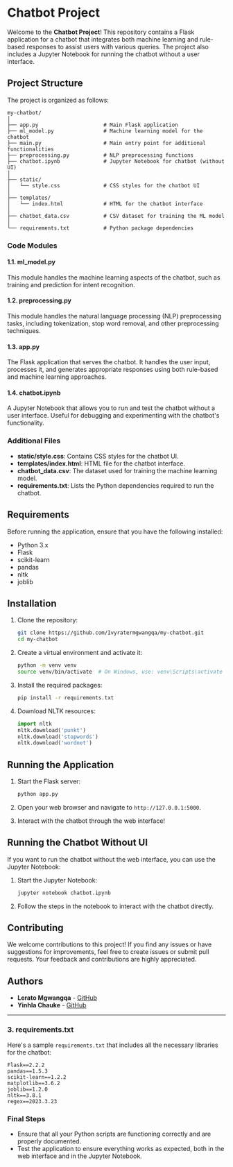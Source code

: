 # Chatbot Project

Welcome to the **Chatbot Project**! This repository contains a Flask application for a chatbot that integrates both machine learning and rule-based responses to assist users with various queries. The project also includes a Jupyter Notebook for running the chatbot without a user interface.

## Project Structure

The project is organized as follows:

```
my-chatbot/
│
├── app.py                     # Main Flask application
├── ml_model.py                # Machine learning model for the chatbot
├── main.py                    # Main entry point for additional functionalities
├── preprocessing.py           # NLP preprocessing functions
├── chatbot.ipynb              # Jupyter Notebook for chatbot (without UI)
│
├── static/
│   └── style.css              # CSS styles for the chatbot UI
│
├── templates/
│   └── index.html             # HTML for the chatbot interface
│
├── chatbot_data.csv           # CSV dataset for training the ML model
│
└── requirements.txt           # Python package dependencies
```

### Code Modules

#### **1.1. ml_model.py**

This module handles the machine learning aspects of the chatbot, such as training and prediction for intent recognition.

#### **1.2. preprocessing.py**

This module handles the natural language processing (NLP) preprocessing tasks, including tokenization, stop word removal, and other preprocessing techniques.

#### **1.3. app.py**

The Flask application that serves the chatbot. It handles the user input, processes it, and generates appropriate responses using both rule-based and machine learning approaches.

#### **1.4. chatbot.ipynb**

A Jupyter Notebook that allows you to run and test the chatbot without a user interface. Useful for debugging and experimenting with the chatbot's functionality.

### Additional Files

- **static/style.css**: Contains CSS styles for the chatbot UI.
- **templates/index.html**: HTML file for the chatbot interface.
- **chatbot_data.csv**: The dataset used for training the machine learning model.
- **requirements.txt**: Lists the Python dependencies required to run the chatbot.

## Requirements

Before running the application, ensure that you have the following installed:

- Python 3.x
- Flask
- scikit-learn
- pandas
- nltk
- joblib

## Installation

1. Clone the repository:

   ```bash
   git clone https://github.com/Ivyratermgwangqa/my-chatbot.git
   cd my-chatbot
   ```

2. Create a virtual environment and activate it:

   ```bash
   python -m venv venv
   source venv/bin/activate  # On Windows, use: venv\Scripts\activate
   ```

3. Install the required packages:

   ```bash
   pip install -r requirements.txt
   ```

4. Download NLTK resources:

   ```python
   import nltk
   nltk.download('punkt')
   nltk.download('stopwords')
   nltk.download('wordnet')
   ```

## Running the Application

1. Start the Flask server:

   ```bash
   python app.py
   ```

2. Open your web browser and navigate to `http://127.0.0.1:5000`.

3. Interact with the chatbot through the web interface!

## Running the Chatbot Without UI

If you want to run the chatbot without the web interface, you can use the Jupyter Notebook:

1. Start the Jupyter Notebook:

   ```bash
   jupyter notebook chatbot.ipynb
   ```

2. Follow the steps in the notebook to interact with the chatbot directly.

## Contributing

We welcome contributions to this project! If you find any issues or have suggestions for improvements, feel free to create issues or submit pull requests. Your feedback and contributions are highly appreciated.

## Authors

- **Lerato Mgwangqa** - [GitHub](https://github.com/Ivyratermgwangqa)
- **Yinhla Chauke** - [GitHub](https://github.com/Yinhla-Chauke)

---

### 3. requirements.txt

Here's a sample `requirements.txt` that includes all the necessary libraries for the chatbot:

```
Flask==2.2.2
pandas==1.5.3
scikit-learn==1.2.2
matplotlib==3.6.2
joblib==1.2.0
nltk==3.8.1
regex==2023.3.23
```

### Final Steps

- Ensure that all your Python scripts are functioning correctly and are properly documented.
- Test the application to ensure everything works as expected, both in the web interface and in the Jupyter Notebook.
